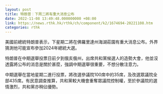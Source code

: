 ```yaml
---
layout: post
title: 特朗普︰下周二將有重大消息公布
date: 2022-11-08 13:49:48.000000000 +08:00
link: https://news.rthk.hk/rthk/ch/component/k2/1674694-20221108.htm
categories: rthk
---
```


美國前總統特朗普表示，下星期二將在佛羅里達州海湖莊園有重大消息公布。外界猜測他可能宣布參加2024年總統大選。

特朗普在中期選舉投票日前夕到俄亥俄州，出席共和黨候選人的造勢大會，他並沒透露將公布的消息是關於甚麼，強調中期選舉很重要，不想分散注意力。

中期選舉在當地星期二進行投票，將改選參議院100席中的35席，及改選眾議院全部435席。有民意調查推算，共和黨較大機會重奪眾議院控制權，至於參議院的選情激烈，共和黨亦稍佔優勢。
